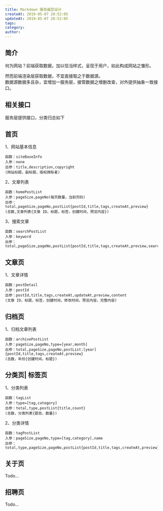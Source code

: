 ```yaml
---
title: Markdown 服务器层设计
createAt: 2019-05-07 20:52:05
updateAt: 2019-05-07 20:52:05
tags:
category:
author:
---
```


## 简介

何为网站？前端获取数据，加以恰当样式，呈现于用户，如此构成网站之雏形。

然而前端渲染层获取数据，不宜直接取之于数据源。  
数据源数据多且杂，宜增加一服务层，接管数据之增删改查，对外提供抽象一致接口。

<!-- more -->

## 相关接口

服务层提供接口，分类归总如下

## 首页

1、网站基本信息

```
函数：siteBaseInfo
入参：none
出参：title,description,copyright
(网站标题，副标题，版权拥有者)
```

2、文章列表

```
函数：homePostList
入参：pageSize,pageNo(每页数量，当前页码)
出参：total,pageSize,pageNo,postList{postId,title,tags,createAt,preview}
(总数,文章列表{文章 ID，标题，标签，创建时间，预览内容})
```

3、搜索文章

```
函数：searchPostList
入参：keyword
出参：total,pageSize,pageNo,postList{postId,title,tags,createAt,preview,search}
```

## 文章页

1、文章详情

```
函数：postDetail
入参：postId
出参：postId,title,tags,createAt,updateAt,preview,content
(文章 ID，标题，标签，创建时间，修改时间，预览内容，完整内容)
```

## 归档页

1、归档文章列表

```
函数：archivePostList
入参：pageSize,pageNo,type=[year,month]
出参：total,pageSize,pageNo,postList:[year]{postId,title,tags,createAt,preview}
(总数，年份{创建时间，标题})
```

## 分类页| 标签页

1、分类列表

```
函数：tagList
入参：type=[tag,category]
出参：total,type,postList{title,count}
(总数，分类列表{题目，数量})
```

2、分类详情

```
函数：tagPostList
入参：pageSize,pageNo,type=[tag,category],name
出参：total,type,pageSize,pageNo,postList{postId,title,tags,createAt,preview}
```

## 关于页

Todo...

## 招聘页

Todo...
